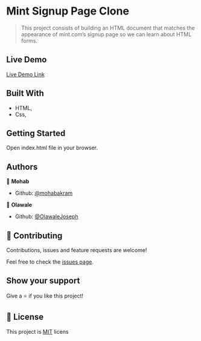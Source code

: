 # Mint Signup Page Clone

> This project consists of building an HTML document that matches the appearance of mint.com’s signup page so we can learn about HTML forms.

## Live Demo

[Live Demo Link](https://raw.githack.com/mohapakram/mint-signup-page-clone/tree/signup-page)

## Built With

- HTML,
- Css,

## Getting Started

Open index.html file in your browser.

## Authors

👤 **Mohab**

- Github: [@mohabakram](https://github.com/mohabakram)

👤 **Olawale**

- Github: [@OlawaleJoseph](https://github.com/OlawaleJoseph)

## 🤝 Contributing

Contributions, issues and feature requests are welcome!

Feel free to check the [issues page](issues/).

## Show your support

Give a ⭐️ if you like this project!

## 📝 License

This project is [MIT](lic.url) licens
